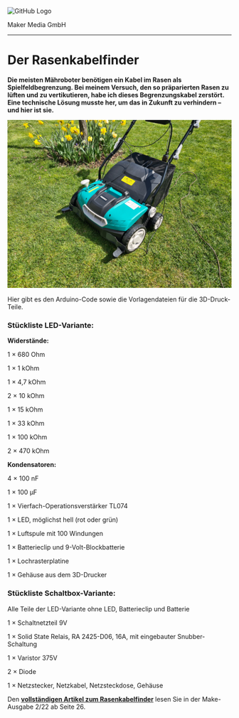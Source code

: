 ![GitHub Logo](http://www.heise.de/make/icons/make_logo.png)

Maker Media GmbH

***

# Der Rasenkabelfinder

**Die meisten Mähroboter benötigen ein Kabel im Rasen als Spielfeldbegrenzung. Bei meinem Versuch, den so präparierten Rasen zu lüften und zu vertikutieren, habe ich dieses Begrenzungskabel zerstört. Eine technische Lösung musste her, um das in Zukunft zu verhindern – und hier ist sie.**

![Rasenkabelfinder](./Rasenkabelfinder.jpg)

Hier gibt es den Arduino-Code sowie die Vorlagendateien für die 3D-Druck-Teile. 

### Stückliste LED-Variante:

**Widerstände:**

1 × 680 Ohm

1 × 1 kOhm

1 × 4,7 kOhm

2 × 10 kOhm

1 × 15 kOhm

1 × 33 kOhm

1 × 100 kOhm

2 × 470 kOhm

**Kondensatoren:**

4 × 100 nF

1 × 100 µF


1 × Vierfach-Operationsverstärker TL074

1 × LED, möglichst hell (rot oder grün)

1 × Luftspule mit 100 Windungen

1 × Batterieclip und 9-Volt-Blockbatterie

1 × Lochrasterplatine

1 × Gehäuse aus dem 3D-Drucker 

### Stückliste Schaltbox-Variante:

Alle Teile der LED-Variante ohne LED, Batterieclip und Batterie

1 × Schaltnetzteil 9V

1 × Solid State Relais, RA 2425-D06, 16A, mit eingebauter Snubber-Schaltung

1 × Varistor 375V

2 × Diode

1 × Netzstecker, Netzkabel, Netzsteckdose, Gehäuse

Den **[vollständigen Artikel zum Rasenkabelfinder](https://www.heise.de/select/make/2022/2/2125307155619074031)** lesen Sie in der Make-Ausgabe 2/22 ab Seite 26.
